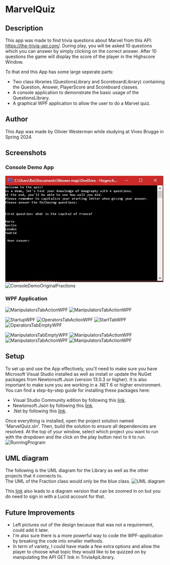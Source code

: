 # MarvelQuiz
## Description
This app was made to find trivia questions about Marvel from this API: https://the-trivia-api.com/.
During play, you will be asked 10 questions which you can answer by simply clicking on the correct answer.
After 10 questions the game will display the score of the player in the Highscore Window.

To that end this App has some large seperate parts:
- Two class libraries (QuestionsLibrary and ScoreboardLibrary) containing the Question, Answer, PlayerScore and Scoreboard classes.
- A console application to demonstrate the basic usage of the QuestionsLibrary.
- A graphical WPF application to allow the user to do a Marvel quiz. 

## Author
This App was made by Olivier Westerman while studying at Vives Brugge in Spring 2024.

## Screenshots
### Console Demo App
![ConsoleDemoSelection](Images/DemoConsole1.jpg)
![ConsoleDemoOriginalFractions](../MarvelQuiz/Images/DemoConsole2.jpg)

### WPF Application
![ManipulatorsTabActionWPF](../MarvelQuiz/Images/SolutionOverview.jpg)
![ManipulatorsTabActionWPF](../MarvelQuiz/Images/WPFwindowOverview.jpg)

![StartupWPF](../MarvelQuiz/Images/MainWindow_Start.jpg)
![OperatorsTabActionWPF](../MarvelQuiz/Images/MainWindow_PlayerInput.jpg)
![StartTabWPF](../MarvelQuiz/Images/MainWindow_Game.jpg)
![OperatorsTabEmptyWPF](../MarvelQuiz/Images/MainWindow_Correct.jpg)

![ManipulatorsTabEmptyWPF](../MarvelQuiz/Images/Hiscores.jpg)
![ManipulatorsTabActionWPF](../MarvelQuiz/Images/Hiscores_SaveFileWrite.jpg)
![ManipulatorsTabActionWPF](../MarvelQuiz/Images/Hiscores_SaveFile.jpg)
![ManipulatorsTabActionWPF](../MarvelQuiz/Images/About.jpg)

## Setup
To set up and use the App effectively, you'll need to make sure you have Microsoft Visual Studio installed as well as install or update the NuGet packages from Newtonsoft.Json (version 13.0.3 or higher).
It is also important to make sure you are working in a .NET 6 or higher environment.
You can find a step-by-step guide for installing these packages here:
- Visual Studio Community edition by following this [link](https://learn.microsoft.com/en-us/visualstudio/install/install-visual-studio?view=vs-2022).
- Newtonsoft.Json by following this [link](https://www.nuget.org/packages/Newtonsoft.Json/).
- .Net by following this [link](https://dotnet.microsoft.com/en-us/download/dotnet-framework).

Once everything is installed, open the project solution named 'MarvelQuiz.sln'. Then, build the solution to ensure all dependencies are resolved. 
At the top of your window, select which project you want to run with the dropdown and the click on the play button next to it to run.
![RunningProgram](../MarvelQuiz/Images/SelectCorrectProgramToRun.jpg)

## UML diagram
The following is the UML diagram for the Library as well as the other projects that it connects to.\
The UML of the Fraction class would only be the blue class.
![UML diagram](https://github.com/OlivierWesterman/FractionCalculator/assets/145467433/0ee281cc-5494-4e63-a24e-7e36ec2fb8fb)

This [link](https://lucid.app/lucidchart/719c3ac3-6d12-45f4-9c02-9b0dc1dd661d/edit?viewport_loc=-2167%2C-39%2C3216%2C1221%2CHWEp-vi-RSFO&invitationId=inv_b5f2439a-9d1e-47bd-999a-76f4c800788b) also leads to a diagram version that can be zoomed in on but you do need to sign in with a Lucid account for that.

## Future Improvements
- Left pictures out of the design because that was not a requirement, could add it later.
- I'm also sure there is a more powerful way to code the WPF-application by breaking the code into smaller methods.
- In term of variety, I could have made a few extra options and allow the player to choose what topic they would like to be quizzed on by manipulating the API GET link in TriviaApiLibrary.



